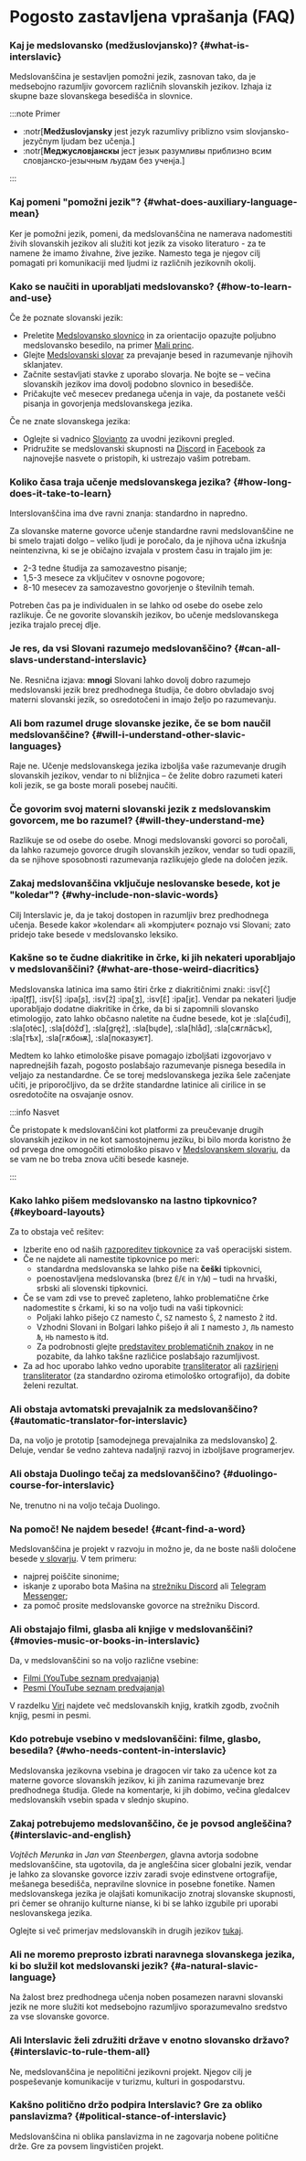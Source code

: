 ---
---

# Pogosto zastavljena vprašanja (FAQ)

### Kaj je medslovansko (medžuslovjansko)? \{#what-is-interslavic}

Medslovanščina je sestavljen pomožni jezik, zasnovan tako, da je medsebojno razumljiv govorcem različnih slovanskih jezikov. Izhaja iz skupne baze slovanskega besedišča in slovnice.

:::note Primer

* :notr[**Medžuslovjansky** jest jezyk razumlivy priblizno vsim slovjansko-jezyčnym ljudam bez učenja.]
* :notr[**Меджусловјанскы** јест језык разумливы приблизно всим словјанско-језычным људам без ученја.]

:::

### Kaj pomeni "pomožni jezik"? \{#what-does-auxiliary-language-mean}

Ker je pomožni jezik, pomeni, da medslovanščina ne namerava nadomestiti živih slovanskih jezikov ali služiti kot jezik za visoko literaturo - za te namene že imamo živahne, žive jezike. Namesto tega je njegov cilj pomagati pri komunikaciji med ljudmi iz različnih jezikovnih okolij.

### Kako se naučiti in uporabljati medslovansko? \{#how-to-learn-and-use}

Če že poznate slovanski jezik:

- Preletite [Medslovansko slovnico][12] in za orientacijo opazujte poljubno medslovansko besedilo, na primer [Mali princ][8].
- Glejte [Medslovanski slovar][1] za prevajanje besed in razumevanje njihovih sklanjatev.
- Začnite sestavljati stavke z uporabo slovarja. Ne bojte se – večina slovanskih jezikov ima dovolj podobno slovnico in besedišče.
- Pričakujte več mesecev predanega učenja in vaje, da postanete vešči pisanja in govorjenja medslovanskega jezika.

Če ne znate slovanskega jezika:

- Oglejte si vadnico [Slovianto][13] za uvodni jezikovni pregled.
- Pridružite se medslovanski skupnosti na [Discord][3] in [Facebook][4] za najnovejše nasvete o pristopih, ki ustrezajo vašim potrebam.

### Koliko časa traja učenje medslovanskega jezika? \{#how-long-does-it-take-to-learn}

Interslovanščina ima dve ravni znanja: standardno in napredno.

Za slovanske materne govorce učenje standardne ravni medslovanščine ne bi smelo trajati dolgo – veliko ljudi je poročalo, da je njihova učna izkušnja neintenzivna, ki se je običajno izvajala v prostem času in trajalo jim je:

- 2-3 tedne študija za samozavestno pisanje;
- 1,5-3 mesece za vključitev v osnovne pogovore;
- 8-10 mesecev za samozavestno govorjenje o številnih temah.

Potreben čas pa je individualen in se lahko od osebe do osebe zelo razlikuje. Če ne govorite slovanskih jezikov, bo učenje medslovanskega jezika trajalo precej dlje.

### Je res, da vsi Slovani razumejo medslovanščino? \{#can-all-slavs-understand-interslavic}

Ne. Resnična izjava: **mnogi** Slovani lahko dovolj dobro razumejo medslovanski jezik brez predhodnega študija, če dobro obvladajo svoj materni slovanski jezik, so osredotočeni in imajo željo po razumevanju.

### Ali bom razumel druge slovanske jezike, če se bom naučil medslovanščine? \{#will-i-understand-other-slavic-languages}

Raje ne. Učenje medslovanskega jezika izboljša vaše razumevanje drugih slovanskih jezikov, vendar to ni bližnjica – če želite dobro razumeti kateri koli jezik, se ga boste morali posebej naučiti.

### Če govorim svoj materni slovanski jezik z medslovanskim govorcem, me bo razumel? \{#will-they-understand-me}

Razlikuje se od osebe do osebe. Mnogi medslovanski govorci so poročali, da lahko razumejo govorce drugih slovanskih jezikov, vendar so tudi opazili, da se njihove sposobnosti razumevanja razlikujejo glede na določen jezik.

### Zakaj medslovanščina vključuje neslovanske besede, kot je "koledar"? \{#why-include-non-slavic-words}

Cilj Interslavic je, da je takoj dostopen in razumljiv brez predhodnega učenja. Besede kakor »kolendar« ali »kompjuter« poznajo vsi Slovani; zato pridejo take besede v medslovansko leksiko.

### Kakšne so te čudne diakritike in črke, ki jih nekateri uporabljajo v medslovanščini? \{#what-are-those-weird-diacritics}

Medslovanska latinica ima samo štiri črke z diakritičnimi znaki: :isv[`Č`] :ipa[t͡ʃ], :isv[`Š`] :ipa[ʂ], :isv[`Ž`] :ipa[ʒ], :isv[`Ě`] :ipa[jɛ]. Vendar pa nekateri ljudje uporabljajo dodatne diakritike in črke, da bi si zapomnili slovansko etimologijo, zato lahko občasno naletite na čudne besede, kot je :sla[ćuđi], :sla[otėc], :sla[dȯžď], :sla[gręź], :sla[bųde], :sla[hlåd], :sla[сѫглӑсък], :sla[тѣх], :sla[гѫбоѭ], :sla[показуѥт].

Medtem ko lahko etimološke pisave pomagajo izboljšati izgovorjavo v naprednejših fazah, pogosto poslabšajo razumevanje pisnega besedila in veljajo za nestandardne. Če se torej medslovanskega jezika šele začenjate učiti, je priporočljivo, da se držite standardne latinice ali cirilice in se osredotočite na osvajanje osnov.

:::info Nasvet

Če pristopate k medslovanščini kot platformi za preučevanje drugih slovanskih jezikov in ne kot samostojnemu jeziku, bi bilo morda koristno že od prvega dne omogočiti etimološko pisavo v [Medslovanskem slovarju][1], da se vam ne bo treba znova učiti besede kasneje.

:::

### Kako lahko pišem medslovansko na lastno tipkovnico? \{#keyboard-layouts}

Za to obstaja več rešitev:

- Izberite eno od naših [razporeditev tipkovnice][15] za vaš operacijski sistem.
- Če ne najdete ali namestite tipkovnice po meri:
  - standardna medslovanska se lahko piše na **češki** tipkovnici,
  - poenostavljena medslovanska (brez `Ě`/`Є`  in `Y`/`Ы`) – tudi na hrvaški, srbski ali slovenski tipkovnici.
- Če se vam zdi vse to preveč zapleteno, lahko problematične črke nadomestite s črkami, ki so na voljo tudi na vaši tipkovnici:
  - Poljaki lahko pišejo `CZ` namesto `Č`, `SZ`  namesto `Š`, `Ż`  namesto `Ž` itd.
  - Vzhodni Slovani in Bolgari lahko pišejo `Й` ali `І` namesto `J`, `ЛЬ`  namesto `Љ`, `НЬ`  namesto `Њ` itd.
  - Za podrobnosti glejte [predstavitev problematičnih znakov][14] in ne pozabite, da lahko takšne različice poslabšajo razumljivost.
- Za ad hoc uporabo lahko vedno uporabite [transliterator][6] ali [razširjeni transliterator][7] (za standardno oziroma etimološko ortografijo), da dobite želeni rezultat.

### Ali obstaja avtomatski prevajalnik za medslovanščino? \{#automatic-translator-for-interslavic}

Da, na voljo je prototip [samodejnega prevajalnika za medslovansko] [2]. Deluje, vendar še vedno zahteva nadaljnji razvoj in izboljšave programerjev.

### Ali obstaja Duolingo tečaj za medslovanščino? \{#duolingo-course-for-interslavic}

Ne, trenutno ni na voljo tečaja Duolingo.

### Na pomoč! Ne najdem besede! \{#cant-find-a-word}

Medslovanščina je projekt v razvoju in možno je, da ne boste našli določene besede [v slovarju][1]. V tem primeru:

- najprej poiščite sinonime;
- iskanje z uporabo bota Mašina na [strežniku Discord][3] ali [Telegram Messenger][5];
- za pomoč prosite medslovanske govorce na strežniku Discord.

### Ali obstajajo filmi, glasba ali knjige v medslovanščini? \{#movies-music-or-books-in-interslavic}

Da, v medslovanščini so na voljo različne vsebine:

- [Filmi (YouTube seznam predvajanja)][9]
- [Pesmi (YouTube seznam predvajanja)][10]

V razdelku [Viri][16] najdete več medslovanskih knjig, kratkih zgodb, zvočnih knjig, pesmi in pesmi.

### Kdo potrebuje vsebino v medslovanščini: filme, glasbo, besedila? \{#who-needs-content-in-interslavic}

Medslovanska jezikovna vsebina je dragocen vir tako za učence kot za materne govorce slovanskih jezikov, ki jih zanima razumevanje brez predhodnega študija. Glede na komentarje, ki jih dobimo, večina gledalcev medslovanskih vsebin spada v slednjo skupino.

### Zakaj potrebujemo medslovanščino, če je povsod angleščina? \{#interslavic-and-english}

_Vojtěch Merunka_ in _Jan van Steenbergen_, glavna avtorja sodobne medslovanščine, sta ugotovila, da je angleščina sicer globalni jezik, vendar je lahko za slovanske govorce izziv zaradi svoje edinstvene ortografije, mešanega besedišča, nepravilne slovnice in posebne fonetike. Namen medslovanskega jezika je olajšati komunikacijo znotraj slovanske skupnosti, pri čemer se ohranijo kulturne nianse, ki bi se lahko izgubile pri uporabi neslovanskega jezika.

Oglejte si več primerjav medslovanskih in drugih jezikov [tukaj][11].

### Ali ne moremo preprosto izbrati naravnega slovanskega jezika, ki bo služil kot medslovanski jezik? \{#a-natural-slavic-language}

Na žalost brez predhodnega učenja noben posamezen naravni slovanski jezik ne more služiti kot medsebojno razumljivo sporazumevalno sredstvo za vse slovanske govorce.

### Ali Interslavic želi združiti države v enotno slovansko državo? \{#interslavic-to-rule-them-all}

Ne, medslovanščina je nepolitični jezikovni projekt. Njegov cilj je pospeševanje komunikacije v turizmu, kulturi in gospodarstvu.

### Kakšno politično držo podpira Interslavic? Gre za obliko panslavizma? \{#political-stance-of-interslavic}

Medslovanščina ni oblika panslavizma in ne zagovarja nobene politične drže. Gre za povsem lingvističen projekt.

[1]: https://interslavic-dictionary.com/

[2]: https://huggingface.co/spaces/Salavat/Interslavic-Translator-NLLB200

[3]: https://discord.com/invite/n3saqm27QW/

[4]: https://www.facebook.com/groups/interslavic/

[5]: http://t.me/mashina_slovnik_bot

[6]: http://steen.free.fr/interslavic/transliterator.html

[7]: http://steen.free.fr/interslavic/transliterator_extended.html

[8]: http://steen.free.fr/interslavic/maly_princ.html

[9]: https://youtube.com/playlist?list=PLN7FF06VmIkkpWsnaRKitfJMx0Ngr8h-g

[10]: https://youtube.com/playlist?list=PL--S_Qi-XfGTs4Hpnukm4VyiymJJ5VZqF

[11]: ./misc/language-comparison.md

[12]: ./grammar/index.md

[13]: ./simple-grammar/index.md

[14]: ./orthography.md#representation-of-problematic-characters

[15]: ./../resources/keyboards.md

[16]: ./../resources/index.md

